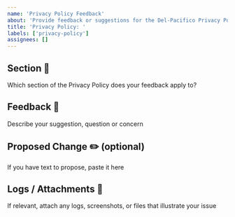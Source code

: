 ```yaml
---
name: 'Privacy Policy Feedback'
about: 'Provide feedback or suggestions for the Del-Pacifico Privacy Policy'
title: 'Privacy Policy: '
labels: ['privacy-policy']
assignees: []
---
```


## Section 📑
Which section of the Privacy Policy does your feedback apply to?

## Feedback 💬
Describe your suggestion, question or concern

## Proposed Change ✏️ (optional) 
If you have text to propose, paste it here

## Logs / Attachments 📎
If relevant, attach any logs, screenshots, or files that illustrate your issue

